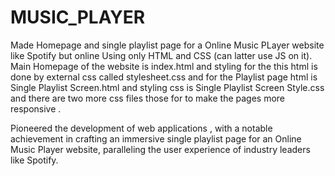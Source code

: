 # MUSIC_PLAYER
Made Homepage and single playlist page for a Online Music PLayer website like Spotify but online Using only HTML and CSS (can latter use JS on it).
Main Homepage of the website is index.html and styling for the this html is done by external css called stylesheet.css and for the Playlist page html
is Single Playlist Screen.html and styling css is Single Playlist Screen Style.css and there are two more css files those for to make the pages more responsive .

Pioneered the development of web applications , with a notable achievement in crafting an immersive single
playlist page for an Online Music Player website, paralleling the user experience of industry leaders like
Spotify.
